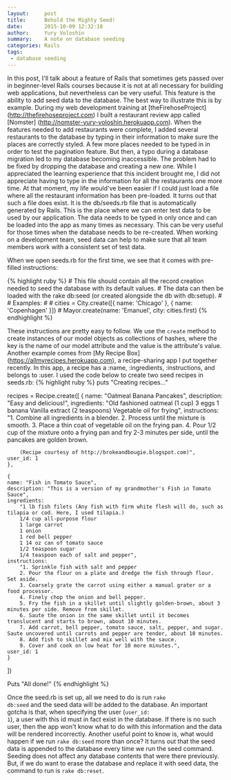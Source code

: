 ```yaml
---
layout:     post
title:      Behold the Mighty Seed!
date:       2015-10-09 12:32:18
author:     Yury Voloshin
summary:    A note on database seeding
categories: Rails
tags:
 - database seeding
---
```


In this post, I'll talk about a feature of Rails that sometimes gets passed over in beginner-level Rails courses because it is not at all necessary for building web applications, but nevertheless can be very useful. This feature is the ability to add seed data to the database. The best way to illustrate this is by example. During my web development training at [theFirehoseProject] (http://thefirehoseproject.com) I built a restaurant review app called [Nomster] (http://nomster-yury-voloshin.herokuapp.com). When the features needed to add restaurants were complete, I added several restaurants to the database by typing in their information to make sure the places are correctly styled. A few more places needed to be typed in in order to test the pagination feature. But then, a typo during a database migration led to my database becoming inaccessible. The problem had to be fixed by dropping the database and creating a new one. While I appreciated the learning experience that this incident brought me, I did not appreciate having to type in the information for all the restaurants one more time. At that moment, my life would've been easier if I could just load a file where all the restaurant information has been pre-loaded. It turns out that such a file does exist. It is the db/seeds.rb file that is automatically generated by Rails. This is the place where we can enter test data to be used by our application. The data needs to be typed in only once and can be loaded into the app as many times as necessary. This can be very useful for those times when the database needs to be re-created. When working on a development team, seed data can help to make sure that all team members work with a consistent set of test data.

When we open seeds.rb for the first time, we see that it comes with pre-filled instructions:

{% highlight ruby %}
	# This file should contain all the record creation needed to seed the database with its default values.
	# The data can then be loaded with the rake db:seed (or created alongside the db with db:setup).
	#
	# Examples:
	#
	#   cities = City.create([{ name: 'Chicago' }, { name: 'Copenhagen' }])
	#   Mayor.create(name: 'Emanuel', city: cities.first)
 {% endhighlight %}

These instructions are pretty easy to follow. We use the <code>create</code> method to create instances of our model objects as collections of hashes, where the key is the name of our model attribute and the value is the attribute's value. Another example comes from [My Recipe Box] (https://allmyrecipes.herokuapp.com), a recipe-sharing app I put together recently. In this app, a recipe has a :name, :ingredients, :instructions, and belongs to :user. I used the code below to create two seed recipes in seeds.rb:
{% highlight ruby %}
puts "Creating recipes..."

recipes = Recipe.create([
	{
	name: "Oatmeal Banana Pancakes", 
	description: "Easy and delicious!", 
	ingredients:
		"Old fashioned oatmeal (1 cup) 
		3 eggs 
		1 banana 
		Vanilla extract (2 teaspoons) 
		Vegetable oil for frying", 
	instructions: 
		"1. Combine all ingredients in a blender. 
		2. Process until the mixture is smooth. 
		3. Place a thin coat of vegetable oil on the frying pan. 
		4. Pour 1/2 cup of the mixture onto a frying pan and fry 2-3 minutes per side, until the pancakes are golden brown.

		(Recipe courtesy of http://brokeandbougie.blogspot.com)", 
	user_id: 1
	},

	{
	name: "Fish in Tomato Sauce", 
	description: "This is a version of my grandmother's Fish in Tomato Sauce", 
	ingredients:
		"1 lb fish filets (Any fish with firm white flesh will do, such as tilapia or cod. Here, I used tilapia.) 
		1/4 cup all-purpose flour 
		1 large carrot 
		1 onion 
		1 red bell pepper 
		1 14 oz can of tomato sauce 
		1/2 teaspoon sugar 
		1/4 teaspoon each of salt and pepper", 
	instructions: 
		"1. Sprinkle fish with salt and pepper 
		2. Pour the flour on a plate and dredge the fish through flour. Set aside. 
		3. Coarsely grate the carrot using either a manual grater or a food processor. 
		4. Finely chop the onion and bell pepper. 
		5. Fry the fish in a skillet until slightly golden-brown, about 3 minutes per side. Remove from skillet. 
		6. Saute the onion in the same skillet until it becomes translucent and starts to brown, about 10 minutes. 
		7. Add carrot, bell pepper, tomato sauce, salt, pepper, and sugar. Saute uncovered until carrots and pepper are tender, about 10 minutes. 
		8. Add fish to skillet and mix well with the sauce. 
		9. Cover and cook on low heat for 10 more minutes.", 
	user_id: 1
	}
])

Puts "All done!"
{% endhighlight %}

Once the seed.rb is set up, all we need to do is run <code>rake db:seed</code> and the seed data will be added to the database. An important gotcha is that, when specifying the user (<code>user_id: 1</code>), a user with this id must in fact exist in the database. If there is no such user, then the app won't know what to do with this information and the data will be rendered incorrectly. Another useful point to know is, what would happen if we run <code>rake db:seed</code> more than once? It turns out that the seed data is appended to the database every time we run the seed command. Seeding does not affect any database contents that were there previously. But, if we do want to erase the database and replace it with seed data, the command to run is <code>rake db:reset</code>.


